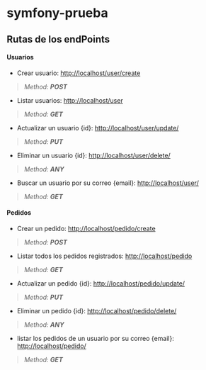 # symfony-prueba
## Rutas de los endPoints
#### Usuarios
* Crear usuario: <http://localhost/user/create> 
> *Method: **POST***
* Listar usuarios: <http://localhost/user>
> *Method: **GET***
* Actualizar un usuario {id}: <http://localhost/user/update/>
> *Method: **PUT***
* Eliminar un usuario {id}: <http://localhost/user/delete/>
> *Method: **ANY***
* Buscar un usuario por su correo {email}: <http://localhost/user/>
> *Method: **GET***
#### Pedidos
* Crear un pedido: <http://localhost/pedido/create>
> *Method: **POST***
* Listar todos los pedidos registrados: <http://localhost/pedido>
> *Method: **GET***
* Actualizar un pedido {id}: <http://localhost/pedido/update/>
> *Method: **PUT***
* Eliminar un pedido {id}: <http://localhost/pedido/delete/>
> *Method: **ANY***
* listar los pedidos de un usuario por su correo {email}: <http://localhost/pedido/>
> *Method: **GET***

